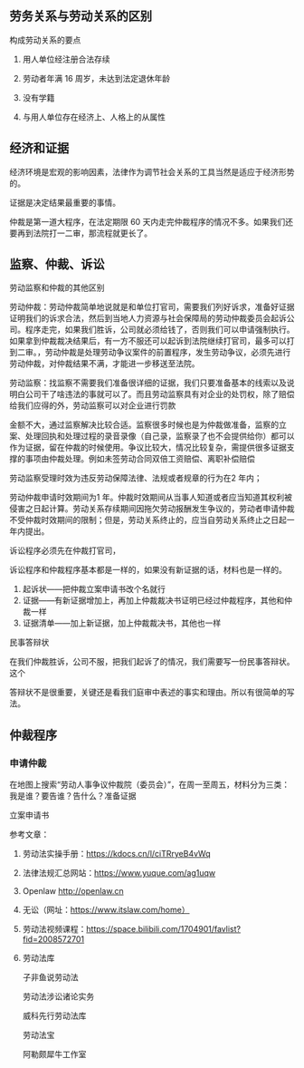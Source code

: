 

























## 劳务关系与劳动关系的区别

构成劳动关系的要点

1. 用人单位经注册合法存续
2. 劳动者年满 16 周岁，未达到法定退休年龄

3. 没有学籍
4. 与用人单位存在经济上、人格上的从属性

## 经济和证据

经济环境是宏观的影响因素，法律作为调节社会关系的工具当然是适应于经济形势的。

证据是决定结果最重要的事情。



仲裁是第一道大程序，在法定期限 60 天内走完仲裁程序的情况不多。如果我们还要再到法院打一二审，那流程就更长了。



## 监察、仲裁、诉讼

劳动监察和仲裁的其他区别

劳动仲裁：劳动仲裁简单地说就是和单位打官司，需要我们列好诉求，准备好证据证明我们的诉求合法，然后到当地人力资源与社会保障局的劳动仲裁委员会起诉公司。程序走完，如果我们胜诉，公司就必须给钱了，否则我们可以申请强制执行。如果拿到仲裁裁决结果后，有一方不服还可以起诉到法院继续打官司，最多可以打到二审。，劳动仲裁是处理劳动争议案件的前置程序，发生劳动争议，必须先进行劳动仲裁，对仲裁结果不满，才能进一步移送至法院。

劳动监察：找监察不需要我们准备很详细的证据，我们只要准备基本的线索以及说明白公司干了啥违法的事就可以了。而且劳动监察具有对企业的处罚权，除了赔偿给我们应得的外，劳动监察可以对企业进行罚款

金额不大，通过监察解决比较合适。监察很多时候也是为仲裁做准备，监察的立案、处理回执和处理过程的录音录像（自己录，监察录了也不会提供给你）都可以作为证据，留在仲裁的时候使用。争议比较大，情况比较复杂，需提供很多证据支撑的事项由仲裁处理。例如未签劳动合同双倍工资赔偿、离职补偿赔偿

劳动监察受理时效为违反劳动保障法律、法规或者规章的行为在2 年内；

劳动仲裁申请时效期间为1 年。仲裁时效期间从当事人知道或者应当知道其权利被侵害之日起计算。劳动关系存续期间因拖欠劳动报酬发生争议的，劳动者申请仲裁不受仲裁时效期间的限制；但是，劳动关系终止的，应当自劳动关系终止之日起一年内提出。

诉讼程序必须先在仲裁打官司，



诉讼程序和仲裁程序基本都是一样的，如果没有新证据的话，材料也是一样的。

1. 起诉状——把仲裁立案申请书改个名就行
2. 证据——有新证据增加上，再加上仲裁裁决书证明已经过仲裁程序，其他和仲裁一样
3. 证据清单——加上新证据，加上仲裁裁决书，其他也一样

民事答辩状

在我们仲裁胜诉，公司不服，把我们起诉了的情况，我们需要写一份民事答辩状。这个

答辩状不是很重要，关键还是看我们庭审中表述的事实和理由。所以有很简单的写法。



## 仲裁程序

### 申请仲裁

在地图上搜索“劳动人事争议仲裁院（委员会）”，在周一至周五，材料分为三类：我是谁？要告谁？告什么？准备证据

立案申请书











参考文章：

1. 劳动法实操手册：https://kdocs.cn/l/ciTRryeB4vWq

2. 法律法规汇总网站：https://www.yuque.com/ag1uqw

3. Openlaw  http://openlaw.cn

4. 无讼（网址：https://www.itslaw.com/home）

5. 劳动法视频课程：https://space.bilibili.com/1704901/favlist?fid=2008572701

6. 劳动法库

   子非鱼说劳动法

   劳动法涉讼诸论实务

   威科先行劳动法库

   劳动法宝

   阿勒颇犀牛工作室